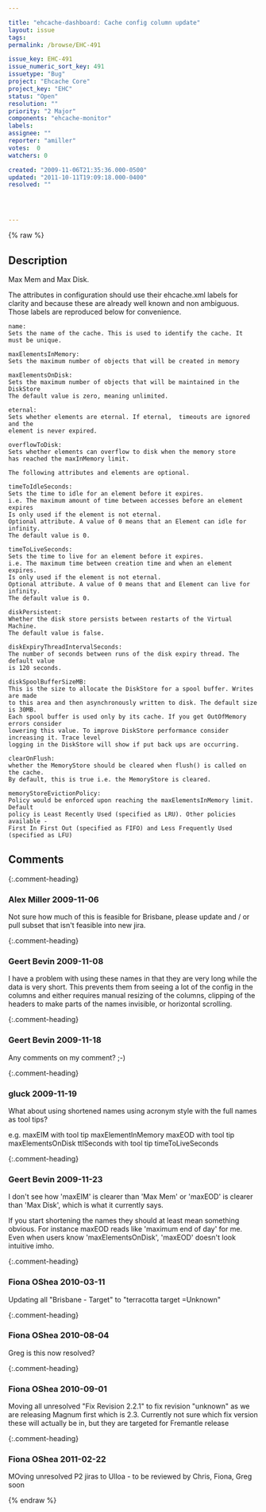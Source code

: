 ```yaml
---

title: "ehcache-dashboard: Cache config column update"
layout: issue
tags: 
permalink: /browse/EHC-491

issue_key: EHC-491
issue_numeric_sort_key: 491
issuetype: "Bug"
project: "Ehcache Core"
project_key: "EHC"
status: "Open"
resolution: ""
priority: "2 Major"
components: "ehcache-monitor"
labels: 
assignee: ""
reporter: "amiller"
votes:  0
watchers: 0

created: "2009-11-06T21:35:36.000-0500"
updated: "2011-10-11T19:09:18.000-0400"
resolved: ""




---
```


{% raw %}

## Description

<div markdown="1" class="description">

Max Mem and Max Disk.

The attributes in configuration should use their ehcache.xml labels for clarity and because these are already well known and non ambiguous. Those labels are reproduced below for convenience.

    name:
    Sets the name of the cache. This is used to identify the cache. It must be unique.

    maxElementsInMemory:
    Sets the maximum number of objects that will be created in memory

	maxElementsOnDisk:
    Sets the maximum number of objects that will be maintained in the DiskStore
	The default value is zero, meaning unlimited.

    eternal:
    Sets whether elements are eternal. If eternal,  timeouts are ignored and the
    element is never expired.

    overflowToDisk:
    Sets whether elements can overflow to disk when the memory store
    has reached the maxInMemory limit.

    The following attributes and elements are optional.

    timeToIdleSeconds:
    Sets the time to idle for an element before it expires.
    i.e. The maximum amount of time between accesses before an element expires
    Is only used if the element is not eternal.
    Optional attribute. A value of 0 means that an Element can idle for infinity.
    The default value is 0.

    timeToLiveSeconds:
    Sets the time to live for an element before it expires.
    i.e. The maximum time between creation time and when an element expires.
    Is only used if the element is not eternal.
    Optional attribute. A value of 0 means that and Element can live for infinity.
    The default value is 0.

    diskPersistent:
    Whether the disk store persists between restarts of the Virtual Machine.
    The default value is false.

    diskExpiryThreadIntervalSeconds:
    The number of seconds between runs of the disk expiry thread. The default value
    is 120 seconds.

    diskSpoolBufferSizeMB:
    This is the size to allocate the DiskStore for a spool buffer. Writes are made
    to this area and then asynchronously written to disk. The default size is 30MB.
    Each spool buffer is used only by its cache. If you get OutOfMemory errors consider
    lowering this value. To improve DiskStore performance consider increasing it. Trace level
    logging in the DiskStore will show if put back ups are occurring.

    clearOnFlush:
    whether the MemoryStore should be cleared when flush() is called on the cache.
    By default, this is true i.e. the MemoryStore is cleared.

    memoryStoreEvictionPolicy:
    Policy would be enforced upon reaching the maxElementsInMemory limit. Default
    policy is Least Recently Used (specified as LRU). Other policies available -
    First In First Out (specified as FIFO) and Less Frequently Used
    (specified as LFU)

</div>

## Comments


{:.comment-heading}
### **Alex Miller** <span class="date">2009-11-06</span>

<div markdown="1" class="comment">

Not sure how much of this is feasible for Brisbane, please update and / or pull subset that isn't feasible into new jira.

</div>


{:.comment-heading}
### **Geert Bevin** <span class="date">2009-11-08</span>

<div markdown="1" class="comment">

I have a problem with using these names in that they are very long while the data is very short. This prevents them from seeing a lot of the config in the columns and either requires manual resizing of the columns, clipping of the headers to make parts of the names invisible, or horizontal scrolling.

</div>


{:.comment-heading}
### **Geert Bevin** <span class="date">2009-11-18</span>

<div markdown="1" class="comment">

Any comments on my comment? ;-)

</div>


{:.comment-heading}
### **gluck** <span class="date">2009-11-19</span>

<div markdown="1" class="comment">

What about using shortened names using acronym style with the full names as tool tips? 

e.g.
maxEIM with tool tip maxElementInMemory 
maxEOD with tool tip maxElementsOnDisk
ttlSeconds with tool tip timeToLiveSeconds

</div>


{:.comment-heading}
### **Geert Bevin** <span class="date">2009-11-23</span>

<div markdown="1" class="comment">

I don't see how 'maxEIM' is clearer than 'Max Mem' or  'maxEOD' is clearer than 'Max Disk', which is what it currently says.

If you start shortening the names they should at least mean something obvious. For instance maxEOD reads like 'maximum end of day' for me. Even when users know 'maxElementsOnDisk', 'maxEOD' doesn't look intuitive imho.

</div>


{:.comment-heading}
### **Fiona OShea** <span class="date">2010-03-11</span>

<div markdown="1" class="comment">

 Updating all "Brisbane - Target" to "terracotta target =Unknown"

</div>


{:.comment-heading}
### **Fiona OShea** <span class="date">2010-08-04</span>

<div markdown="1" class="comment">

Greg is this now resolved?

</div>


{:.comment-heading}
### **Fiona OShea** <span class="date">2010-09-01</span>

<div markdown="1" class="comment">

Moving all unresolved "Fix Revision 2.2.1" to fix revision "unknown" as we are releasing Magnum first which is 2.3. Currently not sure which fix version these will actually be in, but they are targeted for Fremantle release

</div>


{:.comment-heading}
### **Fiona OShea** <span class="date">2011-02-22</span>

<div markdown="1" class="comment">

MOving unresolved P2 jiras to Ulloa - to be reviewed by Chris, Fiona, Greg soon

</div>



{% endraw %}
